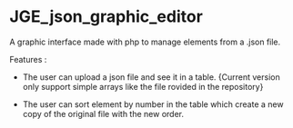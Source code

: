 # JGE_json_graphic_editor

A graphic interface made with php to manage elements from a .json file.

Features :

- The user can upload a json file and see it in a table. {Current version only support simple arrays like the file rovided in the repository}

- The user can sort element by number in the table which create a new copy of the original file with the new order.
